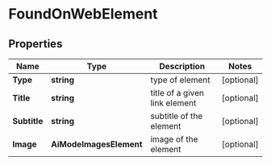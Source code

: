 # FoundOnWebElement


## Properties

| Name | Type | Description | Notes |
|------------ | ------------- | ------------- | -------------|
**Type** | **string** | type of element |[optional]|
**Title** | **string** | title of a given link element |[optional]|
**Subtitle** | **string** | subtitle of the element |[optional]|
**Image** | **AiModeImagesElement** | image of the element |[optional]|